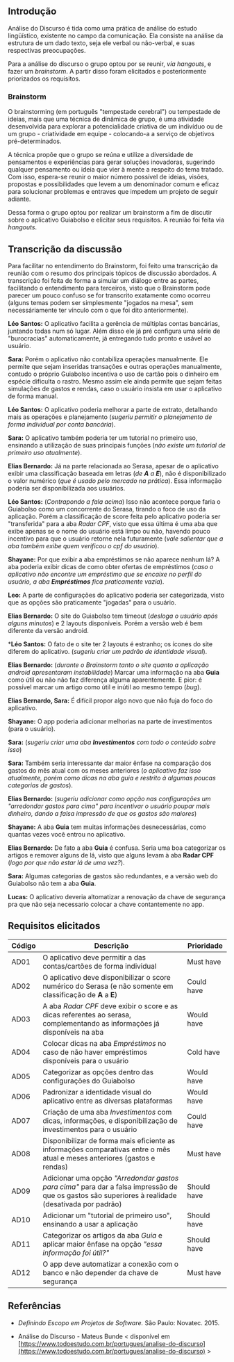 ## Introdução

Análise do Discurso é tida como uma prática de análise do estudo lingüístico, existente no campo da comunicação. Ela consiste na análise da estrutura de um dado texto, seja ele verbal ou não-verbal, e suas respectivas preocupações.

Para a análise do discurso o grupo optou por se reunir, _via hangouts_, e fazer um _brainstorm_. A partir disso foram elicitados e posteriormente priorizados os requisitos.


### Brainstorm

O brainstorming (em português "tempestade cerebral") ou tempestade de ideias, mais que uma técnica de dinâmica de grupo, é uma atividade desenvolvida para explorar a potencialidade criativa de um indivíduo ou de um grupo - criatividade em equipe - colocando-a a serviço de objetivos pré-determinados.

A técnica propõe que o grupo se reúna e utilize a diversidade de pensamentos e experiências para gerar soluções inovadoras, sugerindo qualquer pensamento ou ideia que vier à mente a respeito do tema tratado. Com isso, espera-se reunir o maior número possível de ideias, visões, propostas e possibilidades que levem a um denominador comum e eficaz para solucionar problemas e entraves que impedem um projeto de seguir adiante.

Dessa forma o grupo optou por realizar um brainstorm a fim de discutir sobre o aplicativo Guiabolso e elicitar seus requisitos. A reunião foi feita via _hangouts_.

## Transcrição da discussão

Para facilitar no entendimento do Brainstorm, foi feito uma transcrição da reunião com o resumo dos principais tópicos de discussão abordados. A transcrição foi feita de forma a simular um diálogo entre as partes, facilitando o entendimento para terceiros, visto que o Brainstorm pode parecer um pouco confuso se for transcrito exatamente como ocorreu (alguns temas podem ser simplesmente "jogados na mesa", sem necessáriamente ter vínculo com o que foi dito anteriormente).

**Léo Santos:** O aplicativo facilita a gerência de múltiplas contas  bancárias, juntando todas num só lugar. Além disso ele já pré configura uma série de "burocracias" automaticamente, já entregando tudo pronto e usável ao usuário.

**Sara:** Porém o aplicativo não contabiliza operações manualmente. Ele permite que sejam inseridas transações e outras operações manualmente, contudo o próprio Guiabolso incentiva o uso de cartão pois o dinheiro em espécie dificulta o rastro. Mesmo assim ele ainda permite que sejam feitas simulações de gastos e rendas, caso o usuário insista em usar o aplicativo de forma manual.

**Léo Santos:** O aplicativo poderia melhorar a parte de extrato, detalhando mais as operações e planejamento (_sugeriu permitir o planejamento de forma individual por conta bancária_).

**Sara:** O aplicativo também poderia ter um tutorial no primeiro uso, ensinando a utilização de suas principais funções (_não existe um tutorial de primeiro uso atualmente_).

**Elias Bernardo:** Já na parte relacionada ao Serasa, apesar de o aplicativo  exibir uma classificação baseada em letras (_de **A** a **E**_), não é disponibilizado o valor numérico (_que é usado pelo mercado na prática_). Essa informação poderia ser disponibilizada aos usuários.

**Léo Santos:** (_Contrapondo a fala acima_) Isso não acontece porque faria o Guiabolso como um concorrente do Serasa, tirando o foco de uso da aplicação. Porém a classificação de score feita pelo aplicativo poderia ser "transferida" para a aba _Radar CPF_, visto que essa última é uma aba que exibe apenas se o nome do usuário está limpo ou não, havendo pouco incentivo para que o usuário retorne nela futuramente (_vale salientar que a aba também exibe quem verificou o cpf do usuário_).

**Shayane:** Por que exibir a aba empréstimos se não aparece nenhum lá? A aba poderia exibir dicas de como obter ofertas de empréstimos (_caso o aplicativo não encontre um empréstimo que se encaixe no perfil do usuário, a aba **Empréstimos** fica praticamente vazia_).

**Leo:** A parte de configurações do aplicativo poderia ser categorizada, visto que as opções são praticamente "jogadas" para o usuário.

**Elias Bernardo:** O site do Guiabolso tem timeout (_desloga o usuário após alguns minutos_) e 2 layouts disponíveis. Porém a versão web é bem diferente da versão android.

***Léo Santos:** O fato de o site ter 2 layouts é estranho; os ícones do site diferem do aplicativo. (_sugeriu criar um padrão de identidade visual_).

**Elias Bernardo:** (_durante o Brainstorm tanto o site quanto a aplicação android apresentaram instabilidade_) Marcar uma informação na aba **Guia** como útil ou não não faz diferença alguma aparentemente. E pior: é possível marcar um artigo como útil e inútil ao mesmo tempo (_bug_).

**Elias Bernardo, Sara:** É difícil propor algo novo que não fuja do foco do aplicativo.

**Shayane:** O app poderia adicionar melhorias na parte de investimentos (para o usuário).

**Sara:** (_sugeriu criar uma aba **Investimentos** com todo o conteúdo sobre isso_)

**Sara:** Também seria interessante dar maior ênfase na comparação dos gastos do mês atual com os meses anteriores (_o aplicativo faz isso atualmente, porém como dicas na aba guia e restrito à algumas poucas categorias de gastos_).

**Elias Bernardo:** (_sugeriu adicionar como opção nas configurações um "arredondar gastos para cima" para incentivar o usuário poupar mais dinheiro, dando a falsa impressão de que os gastos são maiores_)

**Shayane:** A aba **Guia** tem muitas informações desnecessárias, como quantas vezes você entrou no aplicativo.

**Elias Bernardo:** De fato a aba **Guia** é confusa. Seria uma boa categorizar os artigos e remover alguns de lá, visto que alguns levam à aba **Radar CPF** (_logo por que não estar lá de uma vez?_).

**Sara:** Algumas categorias de gastos são redundantes, e a versão web do Guiabolso não tem a aba **Guia**.

**Lucas:** O aplicativo deveria altomatizar a renovação da chave de segurança pra que não seja necessario colocar a chave contantemente no app.

## Requisitos elicitados

| Código | Descrição | Prioridade |
|--|--|--|
| AD01 | O aplicativo deve permitir a das contas/cartões de forma individual | Must have |
| AD02 | O aplicativo deve disponibilizar o score numérico do Serasa (e não somente em classificação de __A__ a __E__) | Could have |
| AD03 | A aba _Radar CPF_ deve exibir o score e as dicas referentes ao serasa, complementando as informações já disponíveis na aba | Would have |
| AD04 | Colocar dicas na aba _Empréstimos_ no caso de não haver empréstimos disponíveis para o usuário | Cold have |
| AD05 | Categorizar as opções dentro das configurações do Guiabolso | Would have |
| AD06 | Padronizar a identidade visual do aplicativo entre as diversas plataformas | Would have |
| AD07 | Criação de uma aba _Investimentos_ com dicas, informações, e disponibilização de investimentos para o usuário | Could have |
| AD08 | Disponibilizar de forma mais eficiente as informações comparativas entre o mês atual e meses anteriores (gastos e rendas) | Must have |
| AD09 | Adicionar uma opção _"Arredondar gastos para cima"_ para dar a falsa impressão de que os gastos são superiores à realidade (desativada por padrão) | Should have |
| AD10 | Adicionar um "tutorial de primeiro uso", ensinando a usar a aplicação | Should have |
| AD11 | Categorizar os artigos da aba _Guia_ e aplicar maior ênfase na opção _"essa informação foi útil?"_ | Should have |
| AD12 | O app deve automatizar a conexão com o banco e não depender da chave de segurança | Must have |

## Referências

- _Definindo Escopo em Projetos de Software._ São Paulo: Novatec. 2015.

- Análise do Discurso - Mateus Bunde < disponível em [https://www.todoestudo.com.br/portugues/analise-do-discurso](https://www.todoestudo.com.br/portugues/analise-do-discurso) >
